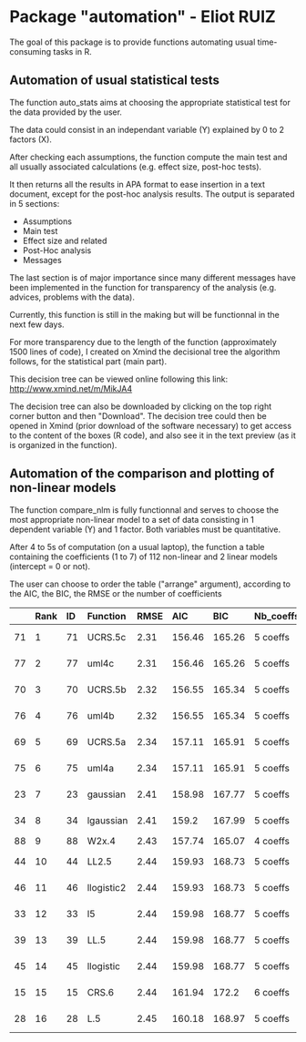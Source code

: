 # Package "automation" - Eliot RUIZ

The goal of this package is to provide functions automating usual time-consuming tasks in R.


## Automation of usual statistical tests

The function auto_stats aims at choosing the appropriate statistical test for the data provided by the user. 

The data could consist in an independant variable (Y) explained by 0 to 2 factors (X).

After checking each assumptions, the function compute the main test and all usually associated calculations (e.g. effect size, post-hoc tests).

It then returns all the results in APA format to ease insertion in a text document, except for the post-hoc analysis results. The output is separated in 5 sections: 
  - Assumptions
  - Main test
  - Effect size and related 
  - Post-Hoc analysis
  - Messages

The last section is of major importance since many different messages have been implemented in the function for transparency of the analysis (e.g. advices, problems with the data).

Currently, this function is still in the making but will be functionnal in the next few days.

For more transparency due to the length of the function (approximately 1500 lines of code), I created on Xmind the decisional tree the algorithm follows, for the statistical part (main part). 

This decision tree can be viewed online following this link: http://www.xmind.net/m/MikJA4

The decision tree can also be downloaded by clicking on the top right corner button and then "Download". The decision tree could then be opened in Xmind (prior download of the software necessary) to get access to the content of the boxes (R code), and also see it in the text preview (as it is organized in the function).


## Automation of the comparison and plotting of non-linear models

The function compare_nlm is fully functionnal and serves to choose the most appropriate non-linear model to a set of data consisting in 1 dependent variable (Y) and 1 factor. Both variables must be quantitative.

After 4 to 5s of computation (on a usual laptop), the function a table containing the coefficients (1 to 7) of 112 non-linear and 2 linear models (intercept = 0 or not).

The user can choose to order the table ("arrange" argument), according to the AIC, the BIC, the RMSE or the number of coefficients 

|    |Rank  |ID   |    Function      |RMSE   | AIC    | BIC    |Nb_coeffs  |  Coeff_1    | Coeff_2    |   Coeff_3     | Coeff_4    | Coeff_5    | Coeff_6   |Coeff_7   |
|:---|:-----|:----|:-----------------|:------|:-------|:-------|:----------|:------------|:-----------|:--------------|:-----------|:-----------|:----------|:---------|
|71  |1     |71   |UCRS.5c           |2.31   |156.46  |165.26  |5 coeffs   |b: -274.58   |c: 93.75    |d: 30.07       |e: 2.26     |f: 158.28   |           |          |
|77  |2     |77   |uml4c             |2.31   |156.46  |165.26  |5 coeffs   |b: -274.58   |c: 93.75    |d: 30.07       |e: 2.26     |f: 158.28   |           |          |
|70  |3     |70   |UCRS.5b           |2.32   |156.55  |165.34  |5 coeffs   |b: -249.34   |c: 69.84    |d: 30.07       |e: 2.26     |f: 89.31    |           |          |
|76  |4     |76   |uml4b             |2.32   |156.55  |165.34  |5 coeffs   |b: -249.34   |c: 69.84    |d: 30.07       |e: 2.26     |f: 89.31    |           |          |
|69  |5     |69   |UCRS.5a           |2.34   |157.11  |165.91  |5 coeffs   |b: -201.18   |c: 66.46    |d: 30.07       |e: 2.26     |f: 65.33    |           |          |
|75  |6     |75   |uml4a             |2.34   |157.11  |165.91  |5 coeffs   |b: -201.18   |c: 66.46    |d: 30.07       |e: 2.26     |f: 65.33    |           |          |
|23  |7     |23   |gaussian          |2.41   |158.98  |167.77  |5 coeffs   |b: 1.08      |c: -5.71    |d: 38.23       |e: 1.75     |f: 0.51     |           |          |
|34  |8     |34   |lgaussian         |2.41   |159.2   |167.99  |5 coeffs   |b: 1.85      |c: -44.18   |d: 36.3        |e: 1.74     |f: 0.65     |           |          |
|88  |9     |88   |W2x.4             |2.43   |157.74  |165.07  |4 coeffs   |c: 30.87     |d: 9.57     |e: 1.65        |t0: 1.83    |            |           |          |
|44  |10    |44   |LL2.5             |2.44   |159.93  |168.73  |5 coeffs   |b: 33.35     |c: 2.05     |d: 31.13       |e: 0.62     |f: 0.03     |           |          |
|46  |11    |46   |llogistic2        |2.44   |159.93  |168.73  |5 coeffs   |b: 33.35     |c: 2.05     |d: 31.13       |e: 0.62     |f: 0.03     |           |          |
|33  |12    |33   |l5                |2.44   |159.98  |168.77  |5 coeffs   |b: 28.47     |c: 1.6      |d: 31.11       |e: 1.86     |f: 0.03     |           |          |
|39  |13    |39   |LL.5              |2.44   |159.98  |168.77  |5 coeffs   |b: 28.47     |c: 1.6      |d: 31.11       |e: 1.86     |f: 0.03     |           |          |
|45  |14    |45   |llogistic         |2.44   |159.98  |168.77  |5 coeffs   |b: 28.47     |c: 1.6      |d: 31.11       |e: 1.86     |f: 0.03     |           |          |
|15  |15    |15   |CRS.6             |2.44   |161.94  |172.2   |6 coeffs   |b: 1.53      |c: 5.17     |d: 87.88       |e: 1.11     |f: -394.28  |g: -2.73   |          |
|28  |16    |28   |L.5               |2.45   |160.18  |168.97  |5 coeffs   |b: 18.12     |c: 9.57     |d: 31.04       |e: 1.82     |f: 0.03     |           |          |












  
